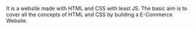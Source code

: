 It is a website made with HTML and CSS with least JS. The basic aim is to cover all the concepts of HTML and CSS by building a E-Commerce Website.
